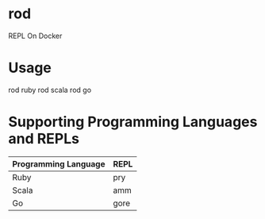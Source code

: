 # rod
REPL On Docker

# Usage
rod ruby
rod scala
rod go

# Supporting Programming Languages and REPLs

| Programming Language | REPL |
| -------------------- | ---- |
| Ruby | pry |
| Scala | amm |
| Go | gore |

